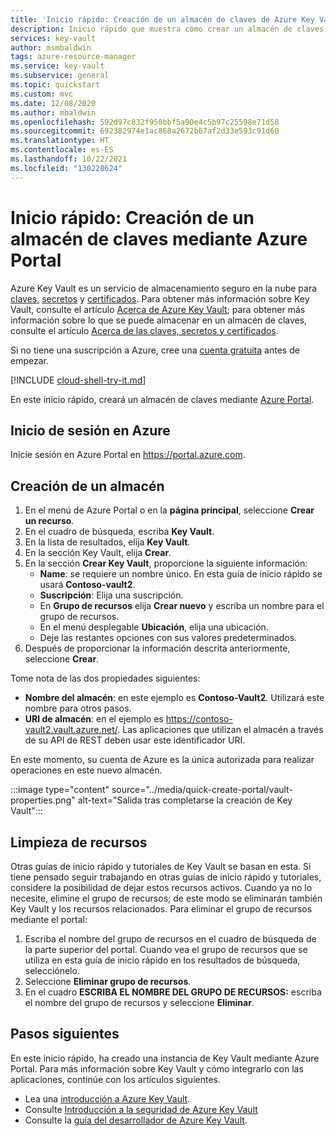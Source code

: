 ```yaml
---
title: 'Inicio rápido: Creación de un almacén de claves de Azure Key Vault con Azure Portal'
description: Inicio rápido que muestra cómo crear un almacén de claves de Azure Key Vault mediante Azure Portal
services: key-vault
author: msmbaldwin
tags: azure-resource-manager
ms.service: key-vault
ms.subservice: general
ms.topic: quickstart
ms.custom: mvc
ms.date: 12/08/2020
ms.author: mbaldwin
ms.openlocfilehash: 592d97c832f950bbf5a90e4c5b97c25598e71d58
ms.sourcegitcommit: 692382974e1ac868a2672b67af2d33e593c91d60
ms.translationtype: HT
ms.contentlocale: es-ES
ms.lasthandoff: 10/22/2021
ms.locfileid: "130228624"
---
```

# <a name="quickstart-create-a-key-vault-using-the-azure-portal"></a>Inicio rápido: Creación de un almacén de claves mediante Azure Portal

Azure Key Vault es un servicio de almacenamiento seguro en la nube para [claves](../keys/index.yml), [secretos](../secrets/index.yml) y [certificados](../certificates/index.yml). Para obtener más información sobre Key Vault, consulte el artículo [Acerca de Azure Key Vault](overview.md); para obtener más información sobre lo que se puede almacenar en un almacén de claves, consulte el artículo [Acerca de las claves, secretos y certificados](about-keys-secrets-certificates.md).

Si no tiene una suscripción a Azure, cree una [cuenta gratuita](https://azure.microsoft.com/free/?WT.mc_id=A261C142F) antes de empezar.

[!INCLUDE [cloud-shell-try-it.md](../../../includes/cloud-shell-try-it.md)]

En este inicio rápido, creará un almacén de claves mediante [Azure Portal](https://portal.azure.com). 

## <a name="sign-in-to-azure"></a>Inicio de sesión en Azure

Inicie sesión en Azure Portal en https://portal.azure.com.

## <a name="create-a-vault"></a>Creación de un almacén

1. En el menú de Azure Portal o en la **página principal**, seleccione **Crear un recurso**.
2. En el cuadro de búsqueda, escriba **Key Vault**.
3. En la lista de resultados, elija **Key Vault**.
4. En la sección Key Vault, elija **Crear**.
5. En la sección **Crear Key Vault**, proporcione la siguiente información:
    - **Name**: se requiere un nombre único. En esta guía de inicio rápido se usará **Contoso-vault2**. 
    - **Suscripción**: Elija una suscripción.
    - En **Grupo de recursos** elija **Crear nuevo** y escriba un nombre para el grupo de recursos.
    - En el menú desplegable **Ubicación**, elija una ubicación.
    - Deje las restantes opciones con sus valores predeterminados.
6. Después de proporcionar la información descrita anteriormente, seleccione **Crear**.

Tome nota de las dos propiedades siguientes:

* **Nombre del almacén**: en este ejemplo es **Contoso-Vault2**. Utilizará este nombre para otros pasos.
* **URI de almacén**: en el ejemplo es https://contoso-vault2.vault.azure.net/. Las aplicaciones que utilizan el almacén a través de su API de REST deben usar este identificador URI.

En este momento, su cuenta de Azure es la única autorizada para realizar operaciones en este nuevo almacén.

:::image type="content" source="../media/quick-create-portal/vault-properties.png" alt-text="Salida tras completarse la creación de Key Vault":::

## <a name="clean-up-resources"></a>Limpieza de recursos

Otras guías de inicio rápido y tutoriales de Key Vault se basan en esta. Si tiene pensado seguir trabajando en otras guías de inicio rápido y tutoriales, considere la posibilidad de dejar estos recursos activos.
Cuando ya no lo necesite, elimine el grupo de recursos; de este modo se eliminarán también Key Vault y los recursos relacionados. Para eliminar el grupo de recursos mediante el portal:

1. Escriba el nombre del grupo de recursos en el cuadro de búsqueda de la parte superior del portal. Cuando vea el grupo de recursos que se utiliza en esta guía de inicio rápido en los resultados de búsqueda, selecciónelo.
2. Seleccione **Eliminar grupo de recursos**.
3. En el cuadro **ESCRIBA EL NOMBRE DEL GRUPO DE RECURSOS:** escriba el nombre del grupo de recursos y seleccione **Eliminar**.


## <a name="next-steps"></a>Pasos siguientes

En este inicio rápido, ha creado una instancia de Key Vault mediante Azure Portal. Para más información sobre Key Vault y cómo integrarlo con las aplicaciones, continúe con los artículos siguientes.

- Lea una [introducción a Azure Key Vault](overview.md).
- Consulte [Introducción a la seguridad de Azure Key Vault](security-features.md)
- Consulte la [guía del desarrollador de Azure Key Vault](developers-guide.md).

